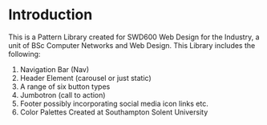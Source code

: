 # Introduction

This is a Pattern Library created for SWD600 Web Design for the Industry, a unit of BSc Computer Networks and Web Design.
This Library includes the following:
1. Navigation Bar (Nav) 
2. Header Element (carousel or just static) 
3. A range of six button types 
4. Jumbotron (call to action) 
5. Footer possibly incorporating social media icon links etc.
6. Color Palettes
Created at Southampton Solent University
